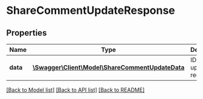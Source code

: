 # ShareCommentUpdateResponse

## Properties
Name | Type | Description | Notes
------------ | ------------- | ------------- | -------------
**data** | [**\Swagger\Client\Model\ShareCommentUpdateData**](ShareCommentUpdateData.md) | ID of updated record | 

[[Back to Model list]](../README.md#documentation-for-models) [[Back to API list]](../README.md#documentation-for-api-endpoints) [[Back to README]](../README.md)


